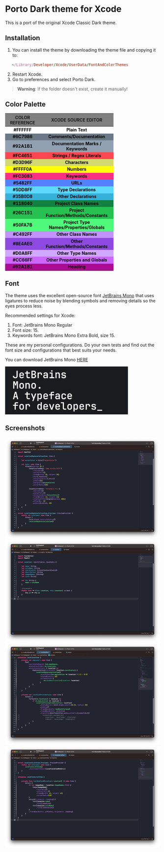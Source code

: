 # Porto Dark theme for Xcode

This is a port of the original Xcode Classic Dark theme.

## Installation

1. You can install the theme by downloading the theme file and copying it to:

```ruby
   ~/Library/Developer/Xcode/UserData/FontAndColorThemes
```

2. Restart Xcode.
3. Go to preferences and select Porto Dark.

> **Warning**: If the folder doesn't exist, create it manually!

## Color Palette

<style>
    .heatMap td {
      color: black;
      font-weight: bold;
    }
    .heatMap {
        width: 70%;
        text-align: center;
    }
    .heatMap th {
        background: grey;
        word-wrap: break-word;
        text-align: center;
    }
    .heatMap tr:nth-child(1) { background: #FFFFFF; }
    .heatMap tr:nth-child(2) { background: #6C7986; }
    .heatMap tr:nth-child(3) { background: #92A1B1; }
    .heatMap tr:nth-child(4) { background: #FC4651; }
    .heatMap tr:nth-child(5) { background: #D3D96F; }
    .heatMap tr:nth-child(6) { background: #FFFF0A; }
    .heatMap tr:nth-child(7) { background: #FC3083; }
    .heatMap tr:nth-child(8) { background: #5482FF; }
    .heatMap tr:nth-child(9) { background: #5DD8FF; }
    .heatMap tr:nth-child(10) { background: #35B0D8; }
    .heatMap tr:nth-child(11) { background: #118040; }
    .heatMap tr:nth-child(12) { background: #26C151; }
    .heatMap tr:nth-child(13) { background: #50FA7B; }
    .heatMap tr:nth-child(14) { background: #C492FF; }
    .heatMap tr:nth-child(15) { background: #8E4AE0; }
    .heatMap tr:nth-child(16) { background: #D0A8FF; }
    .heatMap tr:nth-child(17) { background: #CC66FF; }
    .heatMap tr:nth-child(18) { background: #AA0D91; }

</style>

<div class="heatMap">

| COLOR REFERENCE | XCODE SOURCE EDITOR                   |
| --------------- | ------------------------------------- |
| #FFFFFF         | Plain Text                            |
| #6C7986         | Comments/Documentation                |
| #92A1B1         | Documentation Marks / Keywords        |
| #FC4651         | Strings / Regex Literals              |
| #D3D96F         | Characters                            |
| #FFFF0A         | Numbers                               |
| #FC3083         | Keywords                              |
| #5482FF         | URLs                                  |
| #5DD8FF         | Type Declarations                     |
| #35B0D8         | Other Declarations                    |
| #118040         | Project Class Names                   |
| #26C151         | Project Function/Methods/Constants    |
| #50FA7B         | Project Type Names/Properties/Globals |
| #C492FF         | Other Class Names                     |
| #8E4AE0         | Other Function/Methods/Constants      |
| #D0A8FF         | Other Type Names                      |
| #CC66FF         | Other Properties and Globals          |
| #92A1B1         | Heading                               |

</div>

## Font

The theme uses the excellent open-source font [JetBrains Mono](https://www.jetbrains.com/pt-br/lp/mono/) that uses ligatures to reduce noise by blending symbols and removing details so the eyes process less.

Recommended settings for Xcode:

1. Font: JetBrains Mono Regular
2. Font size: 15.
3. Keywords font: JetBrains Mono Extra Bold, size 15.

These are my personal configurations. Do your own tests and find out the font size and configurations that best suits your needs.

You can download JetBrains Mono [HERE](https://www.jetbrains.com/pt-br/lp/mono/ "download")

![JetBrains Mono](./Assets/jetbrainsmono.png)

## Screenshots

![Porto Dark 01](./Assets/Screenshots/screenshot01.png)
![Porto Dark 02](./Assets/Screenshots/screenshot02.png)
![Porto Dark 03](./Assets/Screenshots/screenshot03.png)
![Porto Dark 04](./Assets/Screenshots/screenshot04.png)
